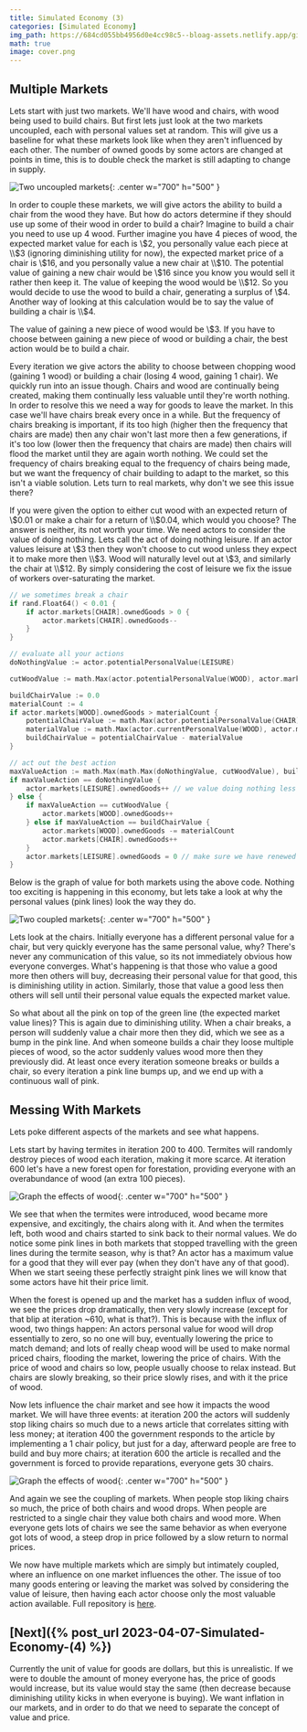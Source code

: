 ```yaml
---
title: Simulated Economy (3)
categories: [Simulated Economy]
img_path: https://684cd055bb4956d0e4cc98c5--bloag-assets.netlify.app/gifs/SimulatedEconomy/3
math: true
image: cover.png
---
```


## Multiple Markets
Lets start with just two markets. We'll have wood and chairs, with wood being used to build chairs. But first lets just look at the two markets uncoupled, each with personal values set at random. This will give us a baseline for what these markets look like when they aren't influenced by each other. The number of owned goods by some actors are changed at points in time, this is to double check the market is still adapting to change in supply.

![Two uncoupled markets](uncoupled.gif){: .center w="700" h="500" }

In order to couple these markets, we will give actors the ability to build a chair from the wood they have. But how do actors determine if they should use up some of their wood in order to build a chair? Imagine to build a chair you need to use up 4 wood. Further imagine you have 4 pieces of wood, the expected market value for each is \\$2, you personally value each piece at \\$3 (ignoring diminishing utility for now), the expected market price of a chair is \\$16, and you personally value a new chair at \\$10. The potential value of gaining a new chair would be \\$16 since you know you would sell it rather then keep it. The value of keeping the wood would be \\$12. So you would decide to use the wood to build a chair, generating a surplus of \\$4. Another way of looking at this calculation would be to say the value of building a chair is \\$4. 

The value of gaining a new piece of wood would be \\$3. If you have to choose between gaining a new piece of wood or building a chair, the best action would be to build a chair. 

Every iteration we give actors the ability to choose between chopping wood (gaining 1 wood) or building a chair (losing 4 wood, gaining 1 chair). We quickly run into an issue though. Chairs and wood are continually being created, making them continually less valuable until they're worth nothing. In order to resolve this we need a way for goods to leave the market. In this case we'll have chairs break every once in a while. But the frequency of chairs breaking is important, if its too high (higher then the frequency that chairs are made) then any chair won't last more then a few generations, if it's too low (lower then the frequency that chairs are made) then chairs will flood the market until they are again worth nothing. We could set the frequency of chairs breaking equal to the frequency of chairs being made, but we want the frequency of chair building to adapt to the market, so this isn't a viable solution. Lets turn to real markets, why don't we see this issue there?

If you were given the option to either cut wood with an expected return of \\$0.01 or make a chair for a return of \\$0.04, which would you choose? The answer is neither, its not worth your time. We need actors to consider the value of doing nothing. Lets call the act of doing nothing leisure. If an actor values leisure at \\$3 then they won't choose to cut wood unless they expect it to make more then \\$3. Wood will naturally level out at \\$3, and similarly the chair at \\$12. By simply considering the cost of leisure we fix the issue of workers over-saturating the market. 

```go
// we sometimes break a chair
if rand.Float64() < 0.01 {
	if actor.markets[CHAIR].ownedGoods > 0 {
		actor.markets[CHAIR].ownedGoods--
	}
}

// evaluate all your actions
doNothingValue := actor.potentialPersonalValue(LEISURE)

cutWoodValue := math.Max(actor.potentialPersonalValue(WOOD), actor.markets[WOOD].expectedMarketValue)

buildChairValue := 0.0
materialCount := 4
if actor.markets[WOOD].ownedGoods > materialCount {
	potentialChairValue := math.Max(actor.potentialPersonalValue(CHAIR), actor.markets[CHAIR].expectedMarketValue)
	materialValue := math.Max(actor.currentPersonalValue(WOOD), actor.markets[WOOD].expectedMarketValue) * float64(materialCount)
	buildChairValue = potentialChairValue - materialValue
}

// act out the best action
maxValueAction := math.Max(math.Max(doNothingValue, cutWoodValue), buildChairValue)
if maxValueAction == doNothingValue {
	actor.markets[LEISURE].ownedGoods++ // we value doing nothing less and less the more we do it (diminishing utility)
} else {
	if maxValueAction == cutWoodValue {
		actor.markets[WOOD].ownedGoods++
	} else if maxValueAction == buildChairValue {
		actor.markets[WOOD].ownedGoods -= materialCount
		actor.markets[CHAIR].ownedGoods++
	}
	actor.markets[LEISURE].ownedGoods = 0 // make sure we have renewed value for doing nothing since we just did something
}
```

Below is the graph of value for both markets using the above code. Nothing too exciting is happening in this economy, but lets take a look at why the personal values (pink lines) look the way they do.

![Two coupled markets](coupled.gif){: .center w="700" h="500" }

Lets look at the chairs. Initially everyone has a different personal value for a chair, but very quickly everyone has the same personal value, why? There's never any communication of this value, so its not immediately obvious how everyone converges. What's happening is that those who value a good more then others will buy, decreasing their personal value for that good, this is diminishing utility in action. Similarly, those that value a good less then others will sell until their personal value equals the expected market value.

So what about all the pink on top of the green line (the expected market value lines)? This is again due to diminishing utility. When a chair breaks, a person will suddenly value a chair more then they did, which we see as a bump in the pink line. And when someone builds a chair they loose multiple pieces of wood, so the actor suddenly values wood more then they previously did. At least once every iteration someone breaks or builds a chair, so every iteration a pink line bumps up, and we end up with a continuous wall of pink.

## Messing With Markets
Lets poke different aspects of the markets and see what happens. 

Lets start by having termites in iteration 200 to 400. Termites will randomly destroy pieces of wood each iteration, making it more scarce. At iteration 600 let's have a new forest open for forestation, providing everyone with an overabundance of wood (an extra 100 pieces).

![Graph the effects of wood](modify_wood.gif){: .center w="700" h="500" }

We see that when the termites were introduced, wood became more expensive, and excitingly, the chairs along with it. And when the termites left, both wood and chairs started to sink back to their normal values. We do notice some pink lines in both markets that stopped travelling with the green lines during the termite season, why is that? An actor has a maximum value for a good that they will ever pay (when they don't have any of that good). When we start seeing these perfectly straight pink lines we will know that some actors have hit their price limit. 

When the forest is opened up and the market has a sudden influx of wood, we see the prices drop dramatically, then very slowly increase (except for that blip at iteration ~610, what is that?). This is because with the influx of wood, two things happen: An actors personal value for wood will drop essentially to zero, so no one will buy, eventually lowering the price to match demand; and lots of really cheap wood will be used to make normal priced chairs, flooding the market, lowering the price of chairs. With the price of wood and chairs so low, people usually choose to relax instead. But chairs are slowly breaking, so their price slowly rises, and with it the price of wood.

Now lets influence the chair market and see how it impacts the wood market. We will have three events: at iteration 200 the actors will suddenly stop liking chairs so much due to a news article that correlates sitting with less money; at iteration 400 the government responds to the article by implementing a 1 chair policy, but just for a day, afterward people are free to build and buy more chairs; at iteration 600 the article is recalled and the government is forced to provide reparations, everyone gets 30 chairs.

![Graph the effects of wood](modify_chairs.gif){: .center w="700" h="500" }

And again we see the coupling of markets. When people stop liking chairs so much, the price of both chairs and wood drops. When people are restricted to a single chair they value both chairs and wood more. When everyone gets lots of chairs we see the same behavior as when everyone got lots of wood, a steep drop in price followed by a slow return to normal prices.

We now have multiple markets which are simply but intimately coupled, where an influence on one market influences the other. The issue of too many goods entering or leaving the market was solved by considering the value of leisure, then having each actor choose only the most valuable action available. Full repository is [here](https://github.com/JasonFantl/Simulated-Economy-Tutorial/tree/master/3).

## [Next]({% post_url 2023-04-07-Simulated-Economy-(4) %})
Currently the unit of value for goods are dollars, but this is unrealistic. If we were to double the amount of money everyone has, the price of goods would increase, but its value would stay the same (then decrease because diminishing utility kicks in when everyone is buying). We want inflation in our markets, and in order to do that we need to separate the concept of value and price.